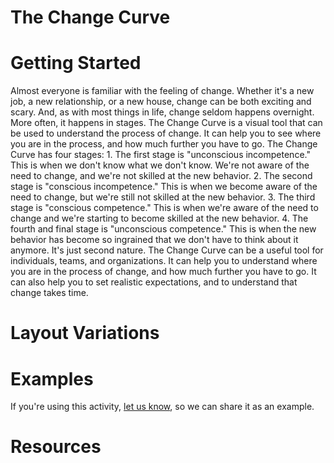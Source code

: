 # The Change Curve

# Getting Started

Almost everyone is familiar with the feeling of change. Whether it's a new job, a new relationship, or a new house, change can be both exciting and scary. And, as with most things in life, change seldom happens overnight. More often, it happens in stages. The Change Curve is a visual tool that can be used to understand the process of change. It can help you to see where you are in the process, and how much further you have to go. The Change Curve has four stages: 1. The first stage is "unconscious incompetence." This is when we don't know what we don't know. We're not aware of the need to change, and we're not skilled at the new behavior. 2. The second stage is "conscious incompetence." This is when we become aware of the need to change, but we're still not skilled at the new behavior. 3. The third stage is "conscious competence." This is when we're aware of the need to change and we're starting to become skilled at the new behavior. 4. The fourth and final stage is "unconscious competence." This is when the new behavior has become so ingrained that we don't have to think about it anymore. It's just second nature. The Change Curve can be a useful tool for individuals, teams, and organizations. It can help you to understand where you are in the process of change, and how much further you have to go. It can also help you to set realistic expectations, and to understand that change takes time.

# Layout Variations
# Examples
If you're using this activity, [let us know](https://github.com/Standards-and-Practices/structured-rapid-development/issues/new?assignees=&labels=documentation&template=example-submission.md&title=Example+of+%5Byour+pattern+here%5D), so we can share it as an example.
# Resources